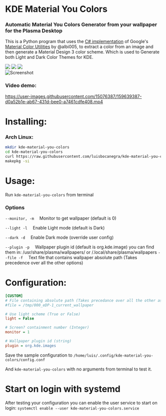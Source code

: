 # KDE Material You Colors
### Automatic Material You Colors Generator from your wallpaper for the Plasma Desktop

This is a Python program that uses the [C# implementation](https://github.com/material-foundation/material-color-utilities) of Google's [Material Color Utilities](https://github.com/material-foundation/material-color-utilities) by @albi005, to extract a color from an image and then generate a Material Design 3 color scheme. Which is used to Generate both Light and Dark Color Themes for KDE.
<div>
</img>
<img src="https://img.shields.io/badge/Made%20with-Ptython-1f425f.svg"></img>
<img src=https://img.shields.io/badge/Maintained%3F-yes-green.svg></img>
<img src="https://img.shields.io/github/repo-size/luisbocanegra/kde-material-you-colors?label=size&style=plasticr"></img>
</div>
<div>
<img src="Screenshot.png"  alt="Screenshot">
</div>

### Video demo:
https://user-images.githubusercontent.com/15076387/159639387-d0a52b1e-ab67-431d-bee0-a7461cdfe408.mp4

# Installing:
### Arch Linux:
```sh 
mkdir kde-material-you-colors 
cd kde-material-you-colors
curl https://raw.githubusercontent.com/luisbocanegra/kde-material-you-colors/main/PKGBUILD --output PKGBUILD
makepkg -si
```

# Usage:
Run `kde-material-you-colors` from terminal
### Options
`--monitor, -m`&emsp; Monitor to get wallpaper (default is 0)

`--light -l`&emsp; Enable Light mode (default is Dark)

`--dark -d`&emsp; Enable Dark mode (override user config)

`--plugin -p`&emsp; Wallpaper plugin id (default is org.kde.image) you can find them in: /usr/share/plasma/wallpapers/ or /.local/share/plasma/wallpapers
`--file -f`&emsp; Text file that contains wallpaper absolute path (Takes precedence over all the other options)

# Configuration:
```ini
[CUSTOM]
# File containing absolute path (Takes precedance over all the other as they are not needed)
#file = /tmp/000_eDP-1_current_wallpaper

# Use light scheme (True or False)
light = False

# Screen? containment number (Integer)
monitor = 1

# Wallpaper plugin id (string)
plugin = org.kde.images
```
Save the sample configuration to `/home/luis/.config/kde-material-you-colors/config.conf`

And `kde-material-you-colors` with no arguments from terminal to test it.

# Start on login with systemd
After testing your configuration you can enable the user service to start on login:
``systemctl enable --user kde-material-you-colors.service``